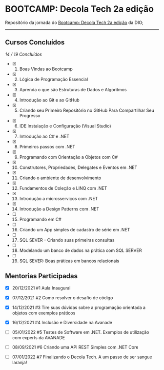 # BOOTCAMP: Decola Tech 2a edição

Repositório da jornada do [Bootcamp: Decola Tech 2a edição](https://web.dio.me/track/decola-tech-2a-edicao?tab=path) da DIO;

---
## Cursos Concluídos

_14 / 19 Concluídos_

- [x] 1. Boas Vindas ao Bootcamp
- [x] 2. Lógica de Programação Essencial
- [x] 3. Aprenda o que são Estruturas de Dados e Algoritmos
- [x] 4. Introdução ao Git e ao GitHub
- [x] 5. Criando seu Primeiro Repositório no GitHub Para Compartilhar Seu Progresso
- [x] 6. IDE Instalação e Configuração (Visual Studio)
- [x] 7. Introdução ao C# e .NET
- [x] 8. Primeiros passos com .NET
- [x] 9. Programando com Orientação a Objetos com C#
- [x] 10. Construtores, Propriedades, Delegates e Eventos em .NET
- [x] 11. Criando o ambiente de desenvolvimento
- [x] 12. Fundamentos de Coleção e LINQ com .NET
- [x] 13. Introdução a microsserviços com .NET
- [x] 14. Introdução a Design Patterns com .NET
- [ ] 15. Programando em C#
- [ ] 16. Criando um App simples de cadastro de série em .NET
- [ ] 17. SQL SEVER - Criando suas primeiras consultas
- [ ] 18. Modelando um banco de dados na prática com SQL SERVER
- [ ] 19. SQL SEVER: Boas práticas em bancos relacionais

## Mentorias Participadas

- [x] 20/12/2021     #1 Aula Inaugural
- [x] 07/12/2021     #2 Como resolver o desafio de código
- [x] 14/12/2021     #3 Tire suas dúvidas sobre a programação orientada a objetos com exemplos práticos
- [x] 16/12/2021     #4 Inclusão e Diversidade na Avanade
- [ ] 05/01/2022     #5 Testes de Software em .NET. Exemplos de utilização com experts da AVANADE
- [ ]  08/09/2021    #6 Criando uma API REST Simples com .NET Core
- [ ] 07/01/2022     #7 Finalizando o Decola Tech. A um passo de ser sangue laranja!

